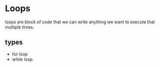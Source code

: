 # Loops

loops are block of code that we can write anything we want to execute that multiple times.

## types
- for loop
- while loop



